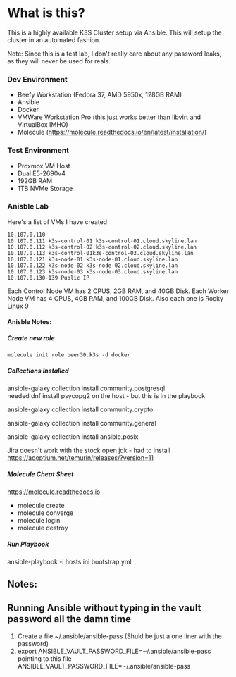 # What is this?
This is a highly available K3S Cluster setup via Ansible. 
This will setup the cluster in an automated fashion.

Note: Since this is a test lab, I don't really care about any password leaks, as they will never be used for reals. 


### Dev Environment
- Beefy Workstation (Fedora 37, AMD 5950x, 128GB RAM)
- Ansible
- Docker
- VMWare Workstation Pro (this just works better than libvirt and VirtualBox IMHO)
- Molecule  (https://molecule.readthedocs.io/en/latest/installation/)  

### Test Environment
- Proxmox VM Host
- Dual E5-2690v4
- 192GB RAM
- 1TB NVMe Storage

### Anisble Lab  
Here's a list of VMs I have created
```
10.107.0.110 
10.107.0.111 k3s-control-01 k3s-control-01.cloud.skyline.lan
10.107.0.112 k3s-control-02 k3s-control-02.cloud.skyline.lan
10.107.0.113 k3s-control-01k3s-control-03.cloud.skyline.lan
10.107.0.121 k3s-node-01 k3s-node-01.cloud.skyline.lan
10.107.0.122 k3s-node-02 k3s-node-02.cloud.skyline.lan
10.107.0.123 k3s-node-03 k3s-node-03.cloud.skyline.lan
10.107.0.130-139 Public IP
```

Each Control Node VM has 2 CPUS, 2GB RAM, and 40GB Disk. Each Worker Node VM has 4 CPUS, 4GB RAM, and 100GB Disk. Also each one is Rocky Linux 9


#### Anisble Notes:
##### Create new role
```
molecule init role beer30.k3s -d docker
```

##### Collections Installed
ansible-galaxy collection install community.postgresql  
needed dnf install psycopg2 on the host - but this is in the playbook

ansible-galaxy collection install community.crypto

ansible-galaxy collection install community.general

ansible-galaxy collection install ansible.posix

Jira doesn't work with the stock open jdk - had to install   https://adoptium.net/temurin/releases/?version=11  



##### Molecule Cheat Sheet
https://molecule.readthedocs.io
- molecule create
- molecule converge
- molecule login
- molecule destroy

##### Run Playbook
ansible-playbook -i hosts.ini bootstrap.yml



## Notes:


## Running Ansible without typing in the vault password all the damn time
1. Create a file ~/.ansible/ansible-pass (Shuld be just a one liner with the password)
2. export ANSIBLE_VAULT_PASSWORD_FILE=~/.ansible/ansible-pass pointing to this file   ANSIBLE_VAULT_PASSWORD_FILE=~/.ansible/ansible-pass

